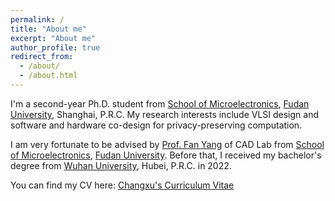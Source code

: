 ```yaml
---
permalink: /
title: "About me"
excerpt: "About me"
author_profile: true
redirect_from: 
  - /about/
  - /about.html
---
```


I'm a second-year Ph.D. student from [School of Microelectronics](https://sme.fudan.edu.cn/), [Fudan University](https://www.fudan.edu.cn/), Shanghai, P.R.C. My research interests include VLSI design and software and hardware co-design for privacy-preserving computation.

I am very fortunate to be advised by [Prof. Fan Yang](https://sme.fudan.edu.cn/60/64/c31157a352356/page.htm) of CAD Lab from [School of Microelectronics](https://sme.fudan.edu.cn/), [Fudan University](https://www.fudan.edu.cn/). Before that, I received my bachelor's degree from [Wuhan University](https://www.whu.edu.cn/), Hubei, P.R.C. in 2022.

You can find my CV here: [Changxu's Curriculum Vitae](../files/Resume_05May.pdf)




